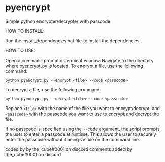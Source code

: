 # pyencrypt
Simple python encrypter/decrypter with passcode

HOW TO INSTALL:

Run the install_dependencies.bat file to install the dependencies

HOW TO USE:

Open a command prompt or terminal window.
Navigate to the directory where pyencrypt.py is located.
To encrypt a file, use the following command:

`python pyencrypt.py --encrypt <file> --code <passcode>`

To decrypt a file, use the following command:

`python pyencrypt.py --decrypt <file> --code <passcode>`

Replace `<file>` with the name of the file you want to encrypt/decrypt, and `<passcode>` with the 
passcode you want to use to encrypt and decrypt the file.

If no passcode is specified using the --code argument, the script prompts the user to enter a passcode at runtime. This allows the user to securely enter the passcode without it being visible on the command line.


coded by by the_cube#0001 on discord
comments added by the_cube#0001 on discord
